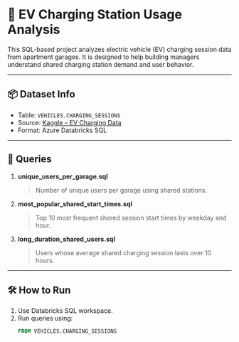 # 🚗 EV Charging Station Usage Analysis

This SQL-based project analyzes electric vehicle (EV) charging session data from apartment garages. It is designed to help building managers understand shared charging station demand and user behavior.

---

## 📦 Dataset Info

- Table: `VEHICLES.CHARGING_SESSIONS`
- Source: [Kaggle – EV Charging Data](https://www.kaggle.com/)
- Format: Azure Databricks SQL

---

## 🧠 Queries

1. **unique_users_per_garage.sql**
   > Number of unique users per garage using shared stations.

2. **most_popular_shared_start_times.sql**
   > Top 10 most frequent shared session start times by weekday and hour.

3. **long_duration_shared_users.sql**
   > Users whose average shared charging session lasts over 10 hours.

---

## 🛠️ How to Run

1. Use Databricks SQL workspace.
2. Run queries using:
   ```sql
   FROM VEHICLES.CHARGING_SESSIONS
